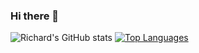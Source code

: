 ### Hi there 👋
![Richard's GitHub stats](https://github-readme-stats.vercel.app/api?username=rymedy&show_icons=true&theme=radical&hide_border)
[![Top Languages](https://github-readme-stats.vercel.app/api/top-langs/?username=rymedy&theme=radical&hide_border)](https://github.com/rymedy/github-readme-stats)
<!--
**Rymedy/Rymedy** is a ✨ _special_ ✨ repository because its `README.md` (this file) appears on your GitHub profile.

Here are some ideas to get you started:

- 🔭 I’m currently working on ...
- 🌱 I’m currently learning ...
- 👯 I’m looking to collaborate on ...
- 🤔 I’m looking for help with ...
- 💬 Ask me about ...
- 📫 How to reach me: ...
- 😄 Pronouns: ...
- ⚡ Fun fact: ...
-->
